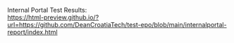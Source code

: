 Internal Portal Test Results:<br>
https://html-preview.github.io/?url=https://github.com/DeanCroatiaTech/test-epo/blob/main/internalportal-report/index.html
